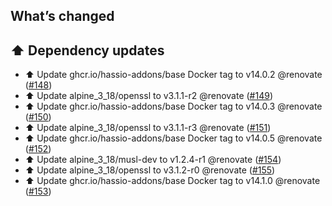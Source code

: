 ## What’s changed

## ⬆️ Dependency updates

- ⬆️ Update ghcr.io/hassio-addons/base Docker tag to v14.0.2 @renovate ([#148](https://github.com/hassio-addons/addon-ftp/pull/148))
- ⬆️ Update alpine_3_18/openssl to v3.1.1-r2 @renovate ([#149](https://github.com/hassio-addons/addon-ftp/pull/149))
- ⬆️ Update ghcr.io/hassio-addons/base Docker tag to v14.0.3 @renovate ([#150](https://github.com/hassio-addons/addon-ftp/pull/150))
- ⬆️ Update alpine_3_18/openssl to v3.1.1-r3 @renovate ([#151](https://github.com/hassio-addons/addon-ftp/pull/151))
- ⬆️ Update ghcr.io/hassio-addons/base Docker tag to v14.0.5 @renovate ([#152](https://github.com/hassio-addons/addon-ftp/pull/152))
- ⬆️ Update alpine_3_18/musl-dev to v1.2.4-r1 @renovate ([#154](https://github.com/hassio-addons/addon-ftp/pull/154))
- ⬆️ Update alpine_3_18/openssl to v3.1.2-r0 @renovate ([#155](https://github.com/hassio-addons/addon-ftp/pull/155))
- ⬆️ Update ghcr.io/hassio-addons/base Docker tag to v14.1.0 @renovate ([#153](https://github.com/hassio-addons/addon-ftp/pull/153))
